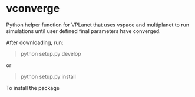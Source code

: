 # vconverge
Python helper function for VPLanet that uses vspace and multiplanet to run simulations until user defined final parameters have converged. 

After downloading, run: 
> python setup.py develop

or

> python setup.py install

To install the package
